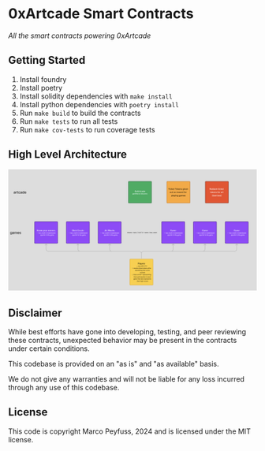 # 0xArtcade Smart Contracts

*All the smart contracts powering 0xArtcade*

## Getting Started
1. Install foundry
2. Install poetry
3. Install solidity dependencies with `make install`
4. Install python dependencies with `poetry install`
5. Run `make build` to build the contracts
6. Run `make tests` to run all tests
7. Run `make cov-tests` to run coverage tests

## High Level Architecture
![onchain architecture](./public/onchain-architecture.png)

## Disclaimer
While best efforts have gone into developing, testing, and peer reviewing these contracts, unexpected behavior may be present in the contracts under certain conditions.

This codebase is provided on an "as is" and "as available" basis.

We do not give any warranties and will not be liable for any loss incurred through any use of this codebase.

## License
This code is copyright Marco Peyfuss, 2024 and is licensed under the MIT license.
